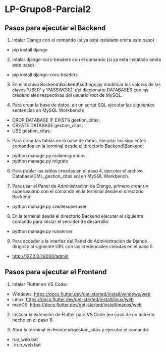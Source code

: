 # LP-Grupo8-Parcial2
## Pasos para ejecutar el Backend
1. Intalar Django con el comando (si ya está instalado omita este paso) :
- pip install django

2. Intalar django-cors-headers con el comando (si ya está instalado omita este paso) :
- pip install django-cors-headers

3. En el archivo Backend\Backend\settings.py modificar los valores de las claves 'USER' y 'PASSWORD' del diccionario DATABASES con las credenciales respectivas del usuario root de MySQL.

4. Para crear la base de datos, en un script SQL ejecutar las siguientes sentencias en MySQL Workbench:
- DROP DATABASE IF EXISTS gestion_citas;
- CREATE DATABASE gestion_citas;
- USE gestion_citas;

5. Para crear las tablas en la base de datos, ejecutar los siguientes comandos en la terminal desde el directorio Backend\Backend:
- python manage.py makemigrations
- python manage.py migrate

6. Para poblar las tablas creadas en el paso 4, ejecutar el archivo Database\DML_gestion_citas.sql en MySQL Workbench.

7. Para usar el Panel de Administración de Django, primero crear un superusuario con el comando en la terminal desde el directorio Backend:
- python manage.py createsuperuser

8. En la terminal desde el directorio Backend ejecutar el siguiente comando para iniciar el servidor de desarrollo:
- python manage.py runserver

9. Para acceder a la interfaz del Panel de Administración de Djando dirigirse al siguiente URL con las credenciales creadas en el paso 5.
- http://127.0.0.1:8000/admin

## Pasos para ejecutar el Frontend
1. Intalar Flutter en VS Code:
- Windows: https://docs.flutter.dev/get-started/install/windows/web
- Linux: https://docs.flutter.dev/get-started/install/linux/web
- macOS: https://docs.flutter.dev/get-started/install/macos/web

2. Instalar la extensión de Flutter para VS Code (en caso de no haberlo hecho en el paso 1).

3. Abrir la terminal en Frontend\gestion_citas y ejecutar el comando:
- run_web.bat
- .\run_web.bat